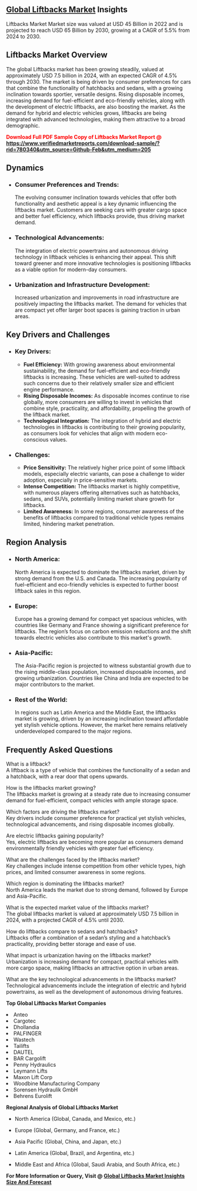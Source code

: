 <h2><a href="https://www.verifiedmarketreports.com/download-sample/?rid=780340&amp;utm_source=Github&amp;utm_medium=205" target="_blank">Global Liftbacks Market</a> Insights</h2><p>Liftbacks Market Market size was valued at USD 45 Billion in 2022 and is projected to reach USD 65 Billion by 2030, growing at a CAGR of 5.5% from 2024 to 2030.</p><p> <h2>Liftbacks Market Overview</h2> <p>The global Liftbacks market has been growing steadily, valued at approximately USD 7.5 billion in 2024, with an expected CAGR of 4.5% through 2030. The market is being driven by consumer preferences for cars that combine the functionality of hatchbacks and sedans, with a growing inclination towards sportier, versatile designs. Rising disposable incomes, increasing demand for fuel-efficient and eco-friendly vehicles, along with the development of electric liftbacks, are also boosting the market. As the demand for hybrid and electric vehicles grows, liftbacks are being integrated with advanced technologies, making them attractive to a broad demographic.</p> <p><strong><p><span class=""><span style="color: #ff0000;"><strong>Download Full PDF Sample Copy of Liftbacks Market Report</strong> @ </span><a href="https://www.verifiedmarketreports.com/download-sample/?rid=780340&amp;utm_source=Github-Feb&amp;utm_medium=205" target="_blank">https://www.verifiedmarketreports.com/download-sample/?rid=780340&amp;utm_source=Github-Feb&amp;utm_medium=205</a></span></p></strong></p> <h2>Dynamics</h2> <ul> <li><h3>Consumer Preferences and Trends:</h3> The evolving consumer inclination towards vehicles that offer both functionality and aesthetic appeal is a key dynamic influencing the liftbacks market. Customers are seeking cars with greater cargo space and better fuel efficiency, which liftbacks provide, thus driving market demand.</li> <li><h3>Technological Advancements:</h3> The integration of electric powertrains and autonomous driving technology in liftback vehicles is enhancing their appeal. This shift toward greener and more innovative technologies is positioning liftbacks as a viable option for modern-day consumers.</li> <li><h3>Urbanization and Infrastructure Development:</h3> Increased urbanization and improvements in road infrastructure are positively impacting the liftbacks market. The demand for vehicles that are compact yet offer larger boot spaces is gaining traction in urban areas.</li> </ul> <h2>Key Drivers and Challenges</h2> <ul> <li><h3>Key Drivers:</h3> <ul> <li><strong>Fuel Efficiency:</strong> With growing awareness about environmental sustainability, the demand for fuel-efficient and eco-friendly liftbacks is increasing. These vehicles are well-suited to address such concerns due to their relatively smaller size and efficient engine performance.</li> <li><strong>Rising Disposable Incomes:</strong> As disposable incomes continue to rise globally, more consumers are willing to invest in vehicles that combine style, practicality, and affordability, propelling the growth of the liftback market.</li> <li><strong>Technological Integration:</strong> The integration of hybrid and electric technologies in liftbacks is contributing to their growing popularity, as consumers look for vehicles that align with modern eco-conscious values.</li> </ul> </li> <li><h3>Challenges:</h3> <ul> <li><strong>Price Sensitivity:</strong> The relatively higher price point of some liftback models, especially electric variants, can pose a challenge to wider adoption, especially in price-sensitive markets.</li> <li><strong>Intense Competition:</strong> The liftbacks market is highly competitive, with numerous players offering alternatives such as hatchbacks, sedans, and SUVs, potentially limiting market share growth for liftbacks.</li> <li><strong>Limited Awareness:</strong> In some regions, consumer awareness of the benefits of liftbacks compared to traditional vehicle types remains limited, hindering market penetration.</li> </ul> </li> </ul> <h2>Region Analysis</h2> <ul> <li><h3>North America:</h3> North America is expected to dominate the liftbacks market, driven by strong demand from the U.S. and Canada. The increasing popularity of fuel-efficient and eco-friendly vehicles is expected to further boost liftback sales in this region.</li> <li><h3>Europe:</h3> Europe has a growing demand for compact yet spacious vehicles, with countries like Germany and France showing a significant preference for liftbacks. The region’s focus on carbon emission reductions and the shift towards electric vehicles also contribute to this market's growth.</li> <li><h3>Asia-Pacific:</h3> The Asia-Pacific region is projected to witness substantial growth due to the rising middle-class population, increased disposable incomes, and growing urbanization. Countries like China and India are expected to be major contributors to the market.</li> <li><h3>Rest of the World:</h3> In regions such as Latin America and the Middle East, the liftbacks market is growing, driven by an increasing inclination toward affordable yet stylish vehicle options. However, the market here remains relatively underdeveloped compared to the major regions.</li> </ul> <h2>Frequently Asked Questions</h2> <p>What is a liftback? <br> A liftback is a type of vehicle that combines the functionality of a sedan and a hatchback, with a rear door that opens upwards.</p> <p>How is the liftbacks market growing? <br> The liftbacks market is growing at a steady rate due to increasing consumer demand for fuel-efficient, compact vehicles with ample storage space.</p> <p>Which factors are driving the liftbacks market? <br> Key drivers include consumer preference for practical yet stylish vehicles, technological advancements, and rising disposable incomes globally.</p> <p>Are electric liftbacks gaining popularity? <br> Yes, electric liftbacks are becoming more popular as consumers demand environmentally friendly vehicles with greater fuel efficiency.</p> <p>What are the challenges faced by the liftbacks market? <br> Key challenges include intense competition from other vehicle types, high prices, and limited consumer awareness in some regions.</p> <p>Which region is dominating the liftbacks market? <br> North America leads the market due to strong demand, followed by Europe and Asia-Pacific.</p> <p>What is the expected market value of the liftbacks market? <br> The global liftbacks market is valued at approximately USD 7.5 billion in 2024, with a projected CAGR of 4.5% until 2030.</p> <p>How do liftbacks compare to sedans and hatchbacks? <br> Liftbacks offer a combination of a sedan’s styling and a hatchback’s practicality, providing better storage and ease of use.</p> <p>What impact is urbanization having on the liftbacks market? <br> Urbanization is increasing demand for compact, practical vehicles with more cargo space, making liftbacks an attractive option in urban areas.</p> <p>What are the key technological advancements in the liftbacks market? <br> Technological advancements include the integration of electric and hybrid powertrains, as well as the development of autonomous driving features.</p> </p><p><strong>Top Global Liftbacks Market Companies</strong></p><div data-test-id=""><p><li>Anteo</li><li> Cargotec</li><li> Dhollandia</li><li> PALFINGER</li><li> Wastech</li><li> Tailifts</li><li> DAUTEL</li><li> BAR Cargolift</li><li> Penny Hydraulics</li><li> Leymann Lifts</li><li> Maxon Lift Corp</li><li> Woodbine Manufacturing Company</li><li> Sorensen Hydraulik GmbH</li><li> Behrens Eurolift</li></p><div><strong>Regional Analysis of&nbsp;Global Liftbacks Market</strong></div><ul><li dir="ltr"><p dir="ltr">North America&nbsp;(Global, Canada, and Mexico, etc.)</p></li><li dir="ltr"><p dir="ltr">Europe (Global, Germany, and France, etc.)</p></li><li dir="ltr"><p dir="ltr">Asia Pacific&nbsp;(Global, China, and Japan, etc.)</p></li><li dir="ltr"><p dir="ltr">Latin America&nbsp;(Global, Brazil, and Argentina, etc.)</p></li><li dir="ltr">Middle East and Africa&nbsp;(Global, Saudi Arabia, and South Africa, etc.)</li></ul><p><strong>For More Information or Query, Visit @&nbsp;</strong><strong><a href="https://www.verifiedmarketreports.com/product/liftbacks-market/?utm_source=Github&amp;utm_medium=205" target="_blank">Global Liftbacks Market Insights Size And Forecast</a></strong></p></div>
